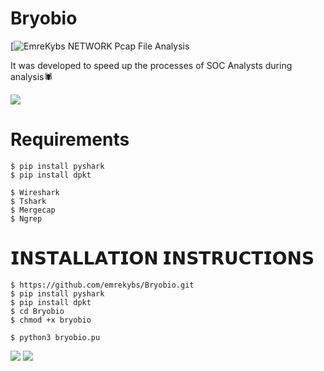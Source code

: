 # Bryobio
[![EmreKybs](https://img.shields.io/badge/MadeBy-EmreKybs-red)
NETWORK Pcap File Analysis

It was developed to speed up the processes of SOC Analysts during analysis🕷️

<img src="https://github.com/emrekybs/Bryobio/blob/main/1.gif">

# Requirements
    $ pip install pyshark
    $ pip install dpkt
 
    $ Wireshark
    $ Tshark
    $ Mergecap
    $ Ngrep

# 𝗜𝗡𝗦𝗧𝗔𝗟𝗟𝗔𝗧𝗜𝗢𝗡 𝗜𝗡𝗦𝗧𝗥𝗨𝗖𝗧𝗜𝗢𝗡𝗦

    $ https://github.com/emrekybs/Bryobio.git
    $ pip install pyshark
    $ pip install dpkt
    $ cd Bryobio
    $ chmod +x bryobio
      
    $ python3 bryobio.pu
<img src="https://github.com/emrekybs/Bryobio/blob/main/1.png">
<img src="https://github.com/emrekybs/Bryobio/blob/main/3.png">
